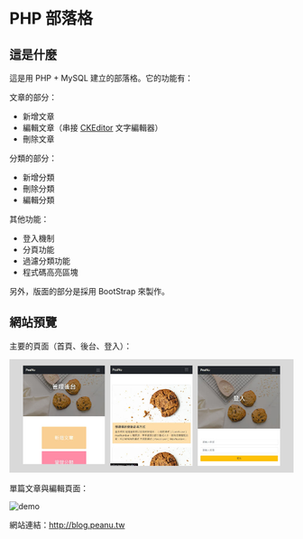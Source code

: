 # PHP 部落格

## 這是什麼

這是用 PHP + MySQL 建立的部落格。它的功能有：

文章的部分：

- 新增文章
- 編輯文章（串接 [CKEditor](https://ckeditor.com/docs/index.html) 文字編輯器）
- 刪除文章

分類的部分：

- 新增分類
- 刪除分類
- 編輯分類

其他功能：

- 登入機制
- 分頁功能
- 過濾分類功能
- 程式碼高亮區塊

另外，版面的部分是採用 BootStrap 來製作。

## 網站預覽

主要的頁面（首頁、後台、登入）：

![preview](preview.jpg)

單篇文章與編輯頁面：

![demo](demo.gif)


網站連結：http://blog.peanu.tw